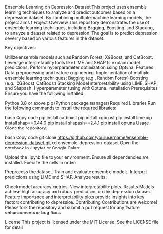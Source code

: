 Ensemble Learning on Depression Dataset
This project uses ensemble learning techniques to analyze and predict outcomes based on a depression dataset. By combining multiple machine learning models, the project aims t
Project Overview
This repository demonstrates the use of ensemble learning techniques, including Bagging, Boosting, and Stacking, to analyze a dataset related to depression. The goal is to predict depression severity based on various features in the dataset.

Key objectives:

Utilize ensemble models such as Random Forest, XGBoost, and CatBoost.
Leverage interpretability tools like LIME and SHAP to explain model predictions.
Perform hyperparameter optimization using Optuna.
Features
Data preprocessing and feature engineering.
Implementation of multiple ensemble learning techniques:
Bagging (e.g., Random Forest)
Boosting (e.g., XGBoost, CatBoost)
Stacking
Model interpretability using LIME, SHAP, and Shapash.
Hyperparameter tuning with Optuna.
Installation
Prerequisites
Ensure you have the following installed:

Python 3.8 or above
pip (Python package manager)
Required Libraries
Run the following commands to install the required libraries:

bash
Copy code
pip install catboost
pip install xgboost
pip install lime
pip install shap==0.44.0
pip install shapash==2.4.1
pip install optuna
Usage
Clone the repository:

bash
Copy code
git clone https://github.com/yourusername/ensemble-depression-dataset.git
cd ensemble-depression-dataset
Open the notebook in Jupyter or Google Colab:

Upload the .ipynb file to your environment.
Ensure all dependencies are installed.
Execute the cells in order:

Preprocess the dataset.
Train and evaluate ensemble models.
Interpret predictions using LIME and SHAP.
Analyze results:

Check model accuracy metrics.
View interpretability plots.
Results
Models achieve high accuracy and robust predictions on the depression dataset.
Feature importance and interpretability plots provide insights into key factors contributing to depression.
Contributing
Contributions are welcome! Please fork the repository and submit a pull request for any feature enhancements or bug fixes.

License
This project is licensed under the MIT License. See the LICENSE file for detail
